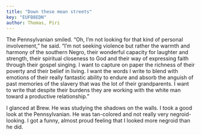 ```yaml
---
title: "Down these mean streets"
key: "EUFB8EDN"
author: Thomas, Piri
---
```

<div data-schema-version="8"><p>The Pennsylvanian smiled. “Oh, I’m not looking for that kind of personal involvement,” he said. “I’m not seeking violence but rather the warmth and harmony of the southern Negro, their wonderful capacity for laughter and strength, their spiritual closeness to God and their way of expressing faith through their gospel singing. I want to capture on paper the richness of their poverty and their belief in living. I want the words I write to blend with emotions of their really fantastic ability to endure and absorb the anguish of past memories of the slavery that was the lot of their grandparents. I want to write that despite their burdens they are working with the white man toward a productive relationship.”</p> <p>I glanced at Brew. He was studying the shadows on the walls. I took a good look at the Pennsylvanian. He was tan-colored and not really very negroid-looking. I got a funny, almost proud feeling that I looked more negroid than he did.</p> </div>